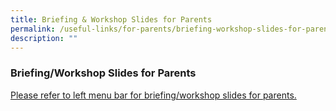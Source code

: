 ```yaml
---
title: Briefing & Workshop Slides for Parents
permalink: /useful-links/for-parents/briefing-workshop-slides-for-parents/
description: ""
---
```

### **Briefing/Workshop Slides for Parents**
[Please refer to left menu bar for briefing/workshop slides for parents.](/files/P34%20Parents%20Briefing%2020%20Jan%202022.pdf)
